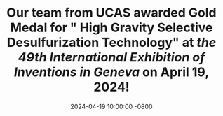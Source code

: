 ---
title: >-
   Our team from UCAS awarded Gold Medal for " <strong>High Gravity Selective Desulfurization Technology</strong>" at <em>the 49th International Exhibition of Inventions in Geneva</em> on April 19, 2024!
date: 2024-04-19 10:00:00 -0800
---